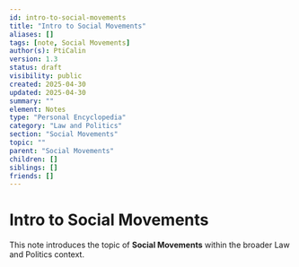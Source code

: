 ```yaml
---
id: intro-to-social-movements
title: "Intro to Social Movements"
aliases: []
tags: [note, Social Movements]
author(s): PtiCalin
version: 1.3
status: draft
visibility: public
created: 2025-04-30
updated: 2025-04-30
summary: ""
element: Notes
type: "Personal Encyclopedia"
category: "Law and Politics"
section: "Social Movements"
topic: ""
parent: "Social Movements"
children: []
siblings: []
friends: []
---
```

# Intro to Social Movements

This note introduces the topic of **Social Movements** within the broader Law and Politics context.
